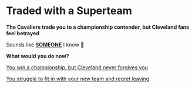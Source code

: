 # Traded with a Superteam
**The Cavaliers trade you to a championship contender, but Cleveland fans feel betrayed**

Sounds like **[SOMEONE](https://www.google.com/search?gs_ssp=eJzj4tbP1TcwNDYtjk-uMmD04s4pzU5USMnPS85MBgBlEQgc&client=opera&q=luka+doncic&sourceid=opera&ie=UTF-8&oe=UTF-8)** I know 🧐

**What would you do now?**

[You win a championship, but Cleveland never forgives you](aura.md)

[You struggle to fit in with your new team and regret leaving](../../fraud.md)
